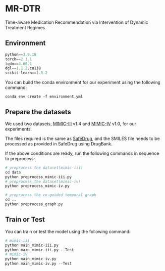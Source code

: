 # MR-DTR

Time-aware Medication Recommendation via Intervention of Dynamic Treatment Regimes


## Environment
```python
python==3.9.18
torch==2.1.1
tqdm==4.66.1
dgl==1.1.2.cu118
scikit-learn==1.3.2
```
You can build the conda environment for our experiment using the following command:
```
conda env create -f environment.yml
```



## Prepare the datasets

We used two datasets, [MIMIC-III](https://mimic.mit.edu/docs/iii/) v1.4 and [MIMIC-IV](https://mimic.mit.edu/docs/iv/) v1.0, for our experiments.

The files required is the same as [SafeDrug](https://github.com/ycq091044/SafeDrug/), and the SMILES file needs to be processed as provided in SafeDrug using DrugBank.

If the above conditions are ready, run the following commands in sequence to preprocess:

```python
# preprocess the dataset(mimic-iii)
cd data
python preprocess_mimic-iii.py
# preprocess the dataset(mimic-iv)
python preprocess_mimic-iv.py

# preprocess the co-guided temporal graph
cd ..
python preprocess_graph.py

```



## Train or Test


You can train or test the model using the following command:
```python
# mimic-iii
python main_mimic-iii.py
python main_mimic-iii.py --Test
# mimic-iv
python main_mimic-iv.py
python main_mimic-iv.py --Test
```


